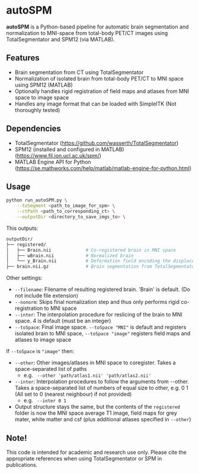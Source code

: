 # autoSPM

**autoSPM** is a Python-based pipeline for automatic brain segmentation and normalization to MNI-space from total-body PET/CT images using TotalSegmentator and SPM12 (via MATLAB).  


## Features

- Brain segmentation from CT using TotalSegmentator
- Normalization of isolated brain from total-body PET/CT to MNI space  using SPM12 (MATLAB)
- Optionally handles rigid registration of field maps and atlases from MNI space to image space
- Handles any image format that can be loaded with SimpleITK (Not thoroughly tested)

## Dependencies

- TotalSegmentator (https://github.com/wasserth/TotalSegmentator)
- SPM12 (installed and configured in MATLAB) (https://www.fil.ion.ucl.ac.uk/spm/)
- MATLAB Engine API for Python (https://se.mathworks.com/help/matlab/matlab-engine-for-python.html)

## Usage

```bash
python run_autoSPM.py \
    --toSegment <path_to_image_for_spm> \
    --ctPath <path_to_corresponding_ct> \
    --outputDir <directory_to_save_imgs_to> \
```

This outputs:
```graphql
outputDir/
├── registered/        
│   ├── Brain.nii             # Co-registered brain in MNI space
│   ├── wBrain.nii            # Normalized brain
│   └── y_Brain.nii           # Deformation field encoding the displacement to MNI space
├── brain.nii.gz              # Brain segmentation from TotalSegmentator
```

Other settings:
* `--filename`: Filename of resulting registered brain. 'Brain' is default. (Do not include file extension)
* `--nonorm`: Skips final nomalization step and thus only performs rigid co-registration to MNI space
* `--inter`: The interpolation procedure for reslicing of the brain to MNI space. 4 is default (must be an integer)
* `--toSpace`: Final image space. `--toSpace "MNI"` is default and registers isolated brain to MNI space, `--toSpace "image"` registers field maps and atlases to image space

If `--toSpace` is `"image"` then:  
  * `--other`: Other images/atlases in MNI space to coregister. Takes a space-separated list of paths
    * e.g. ` --other 'path/atlas1.nii' 'path/atlas2.nii'`
  * `--inter`: Interpolation procedures to follow the arguments from --other. Takes a space-separated list of numbers of equal size to other, e.g. 0 1 (All set to 0 (nearest neighbour) if not provided)
    * e.g. ` --inter 0 1`
  * Output structure stays the same, but the contents of the `registered` folder is now the MNI space average T1 image, field maps for grey mater, white matter and csf (plus additional atlases specified in `--other`)  

## Note!
This code is intended for academic and research use only. Please cite the appropriate references when using TotalSegmentator or SPM in publications.
